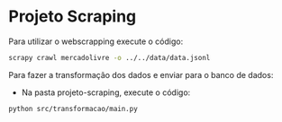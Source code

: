 # Projeto Scraping

Para utilizar o webscrapping execute o código:

```bash
scrapy crawl mercadolivre -o ../../data/data.jsonl
```

Para fazer a transformação dos dados e enviar para o banco de dados:
- Na pasta projeto-scraping, execute o código:

```bash
python src/transformacao/main.py 
```